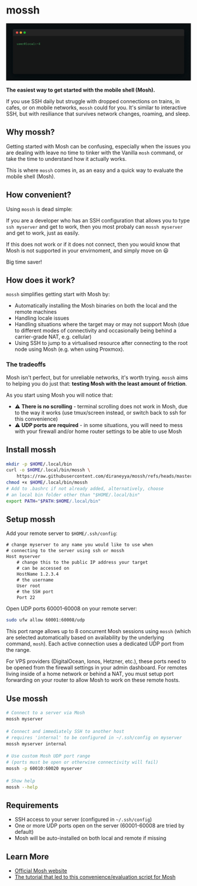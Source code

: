 # mossh

![mossh demo](assets/mossh-demo.gif)

**The easiest way to get started with the mobile shell (Mosh).**

If you use SSH daily but struggle with dropped connections on trains, in cafes, or on mobile networks, `mossh` could for you. It's similar to interactive SSH, but with resiliance that survives network changes, roaming, and sleep.

## Why mossh?

Getting started with Mosh can be confusing, especially when the issues you are dealing with leave no time to tinker with the Vanilla `mosh` command, or take the time to understand how it actually works.

This is where `mossh` comes in, as an easy and a quick way to evaluate the mobile shell (Mosh).

## How convenient?

Using `mossh` is dead simple:

If you are a developer who has an SSH configuration that allows you to type `ssh myserver` and get to work, then you most probaly can `mossh myserver` and get to work, just as easily.

If this does not work or if it does not connect, then you would know that Mosh is not supported in your envirnoment, and simply move on 😃

Big time saver!

## How does it work?

`mossh` simplifies getting start with Mosh by:

- Automatically installing the Mosh binaries on both the local and the remote machines
- Handling locale issues
- Handling situations where the target may or may not support Mosh (due to different modes of connectivity and occasionally being behind a carrier-grade NAT, e.g. cellular)
- Using SSH to jump to a virtualised resource after connecting to the root node using Mosh (e.g. when using Proxmox).

### The tradeoffs

Mosh isn't perfect, but for unreliable networks, it's worth trying. `mossh` aims to helping you do just that: **testing Mosh with the least amount of friction**.

As you start using Mosh you will notice that:

- ⚠️ **There is no scrolling** - terminal scrolling does not work in Mosh, due to the way it works (use tmux/screen instead, or switch back to ssh for this convenience)
- ⚠️ **UDP ports are required** - in some situations, you will need to mess with your firewall and/or home router settings to be able to use Mosh

## Install mossh

```bash
mkdir -p $HOME/.local/bin
curl -o $HOME/.local/bin/mossh \
    https://raw.githubusercontent.com/diraneyya/mossh/refs/heads/master/mossh
chmod +x $HOME/.local/bin/mossh
# Add to .bashrc if not already added, alternatively, choose
# an local bin folder other than "$HOME/.local/bin"
export PATH="$PATH:$HOME/.local/bin"
```

## Setup mossh

Add your remote server to `$HOME/.ssh/config`:

```sshconfig
# change myserver to any name you would like to use when
# connecting to the server using ssh or mossh
Host myserver
    # change this to the public IP address your target
    # can be accessed on
    HostName 1.2.3.4
    # the username
    User root
    # the SSH port
    Port 22
```

Open UDP ports 60001-60008 on your remote server:

```bash
sudo ufw allow 60001:60008/udp
```

This port range allows up to 8 concurrent Mosh sessions using `mossh` (which are selected automatically based on availability by the underlying command, `mosh`). Each active connection uses a dedicated UDP port from the range.

For VPS providers (DigitalOcean, Ionos, Hetzner, etc.), these ports need to be opened from the firewall settings in your admin dashboard. For remotes living inside of a home network or behind a NAT, you must setup port forwarding on your router to allow Mosh to work on these remote hosts.

## Use mossh

```bash
# Connect to a server via Mosh
mossh myserver

# Connect and immediately SSH to another host
# requires 'internal' to be configured in ~/.ssh/config on myserver
mossh myserver internal

# Use custom Mosh UDP port range
# (ports must be open or otherwise connectivity will fail)
mossh -p 60010:60020 myserver

# Show help
mossh --help
```

## Requirements

- SSH access to your server (configured in `~/.ssh/config`)
- One or more UDP ports open on the server (60001-60008 are tried by default)
- Mosh will be auto-installed on both local and remote if missing

## Learn More

- [Official Mosh website](https://mosh.org)
- [The tutorial that led to this convenience/evaluation script for Mosh](https://forum.proxmox.com/threads/use-mobile-shell-mosh-with-proxmox.173209/)
